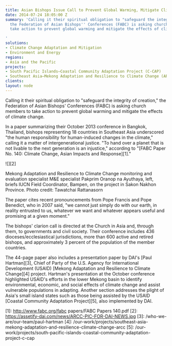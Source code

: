 ```yaml
---
title: Asian Bishops Issue Call to Prevent Global Warming, Mitigate Climate Change
date: 2014-07-24 18:05:00 Z
summary: 'Calling it their spiritual obligation to "safeguard the integrity of creation,"
  the Federation of Asian Bishops'' Conferences (FABC) is asking church members to
  take action to prevent global warming and mitigate the effects of climate change.

'
solutions:
- Climate Change Adaptation and Mitigation
- Environment and Energy
regions:
- Asia and the Pacific
projects:
- South Pacific Islands—Coastal Community Adaptation Project (C-CAP)
- Southeast Asia—Mekong Adaptation and Resilience to Climate Change (ARCC)
clients: 
layout: node
---
```


Calling it their spiritual obligation to "safeguard the integrity of creation," the Federation of Asian Bishops' Conferences (FABC) is asking church members to take action to prevent global warming and mitigate the effects of climate change.

In a paper summarizing their October 2013 conference in Bangkok, Thailand, bishops representing 18 countries in Southeast Asia underscored "the human responsibility for human-induced changes in the climate," calling it a matter of intergenerational justice. "To hand over a planet that is not livable to the next generation is an injustice," according to "[FABC Paper No. 140: Climate Change, Asian Impacts and Response][1]."

![][2]

Mekong Adaptation and Resilience to Climate Change monitoring and evaluation specialist M&E specialist Pakprim Oranop na Ayuthaya, left, briefs IUCN Field Coordinator, Bampen, on the project in Sakon Nakhon Province. Photo credit: Tawatchai Rattanasorn

The paper cites recent pronouncements from Pope Francis and Pope Benedict, who in 2007 said, "we cannot just simply do with our earth, in reality entrusted to us, whatever we want and whatever appears useful and promising at a given moment."

The bishops' clarion call is directed at the Church in Asia and, through them, to governments and civil society. Their conference includes 436 dioceses/ecclesiastical jurisdictions, more than 600 active and retired bishops, and approximately 3 percent of the population of the member countries.

The 44-page paper also includes a presentation paper by DAI's [Paul Hartman][3], Chief of Party of the U.S. Agency for International Development (USAID) [Mekong Adaptation and Resilience to Climate Change][4] project. Hartman's presentation at the October conference highlighted USAID's efforts in the lower Mekong basin to identify environmental, economic, and social effects of climate change and assist vulnerable populations in adapting. Another section addresses the plight of Asia's small island states such as those being assisted by the USAID [Coastal Community Adaptation Project][5], also implemented by DAI.

[1]: http://www.fabc.org/fabc papers/FABC Papers 140.pdf
[2]: https://assetify-dai.com/news/ARCC-PIC-FOR-DAI-NEWS.jpg
[3]: /who-we-are/our-team/paul-hartman
[4]: /our-work/projects/southeast-asia-mekong-adaptation-and-resilience-climate-change-arcc
[5]: /our-work/projects/south-pacific-islands-coastal-community-adaptation-project-c-cap
